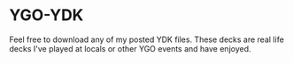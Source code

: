 # YGO-YDK
Feel free to download any of my posted YDK files. These decks are real life decks I've played at locals or other YGO events and have enjoyed. 
